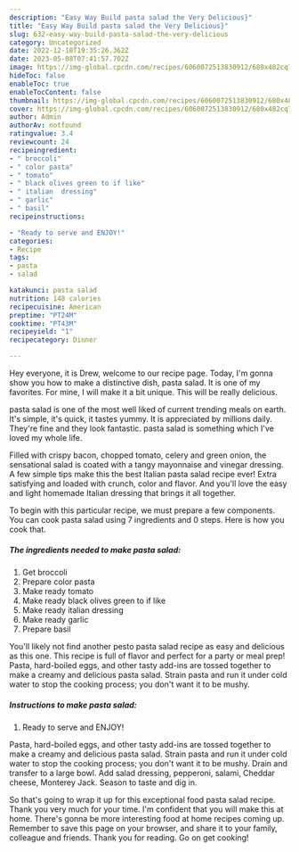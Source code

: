 ```yaml
---
description: "Easy Way Build pasta salad the Very Delicious}"
title: "Easy Way Build pasta salad the Very Delicious}"
slug: 632-easy-way-build-pasta-salad-the-very-delicious
category: Uncategorized
date: 2022-12-18T19:35:26.362Z
date: 2023-05-08T07:41:57.702Z
image: https://img-global.cpcdn.com/recipes/6060072513830912/680x482cq70/pasta-salad-recipe-main-photo.jpg
hideToc: false
enableToc: true
enableTocContent: false
thumbnail: https://img-global.cpcdn.com/recipes/6060072513830912/680x482cq70/pasta-salad-recipe-main-photo.jpg
cover: https://img-global.cpcdn.com/recipes/6060072513830912/680x482cq70/pasta-salad-recipe-main-photo.jpg
author: Admin
authorAv: notfound
ratingvalue: 3.4
reviewcount: 24
recipeingredient:
- " broccoli"
- " color pasta"
- " tomato"
- " black olives green to if like"
- " italian  dressing"
- " garlic"
- " basil"
recipeinstructions:

- "Ready to serve and ENJOY!"
categories:
- Recipe
tags:
- pasta
- salad

katakunci: pasta salad 
nutrition: 148 calories
recipecuisine: American
preptime: "PT24M"
cooktime: "PT43M"
recipeyield: "1"
recipecategory: Dinner

---
```



Hey everyone, it is Drew, welcome to our recipe page. Today, I'm gonna show you how to make a distinctive dish, pasta salad. It is one of my favorites. For mine, I will make it a bit unique. This will be really delicious.

pasta salad is one of the most well liked of current trending meals on earth. It's simple, it's quick, it tastes yummy. It is appreciated by millions daily. They're fine and they look fantastic. pasta salad is something which I've loved my whole life.

Filled with crispy bacon, chopped tomato, celery and green onion, the sensational salad is coated with a tangy mayonnaise and vinegar dressing. A few simple tips make this the best Italian pasta salad recipe ever! Extra satisfying and loaded with crunch, color and flavor. And you&#39;ll love the easy and light homemade Italian dressing that brings it all together.


To begin with this particular recipe, we must prepare a few components. You can cook pasta salad using 7 ingredients and 0 steps. Here is how you cook that.

<!--inarticleads1-->

##### The ingredients needed to make pasta salad:

1. Get  broccoli
1. Prepare  color pasta
1. Make ready  tomato
1. Make ready  black olives green to if like
1. Make ready  italian  dressing
1. Make ready  garlic
1. Prepare  basil


You&#39;ll likely not find another pesto pasta salad recipe as easy and delicious as this one. This recipe is full of flavor and perfect for a party or meal prep! Pasta, hard-boiled eggs, and other tasty add-ins are tossed together to make a creamy and delicious pasta salad. Strain pasta and run it under cold water to stop the cooking process; you don&#39;t want it to be mushy. 

<!--inarticleads2-->

##### Instructions to make pasta salad:


1. Ready to serve and ENJOY!

Pasta, hard-boiled eggs, and other tasty add-ins are tossed together to make a creamy and delicious pasta salad. Strain pasta and run it under cold water to stop the cooking process; you don&#39;t want it to be mushy. Drain and transfer to a large bowl. Add salad dressing, pepperoni, salami, Cheddar cheese, Monterey Jack. Season to taste and dig in. 

So that's going to wrap it up for this exceptional food pasta salad recipe. Thank you very much for your time. I'm confident that you will make this at home. There's gonna be more interesting food at home recipes coming up. Remember to save this page on your browser, and share it to your family, colleague and friends. Thank you for reading. Go on get cooking!
